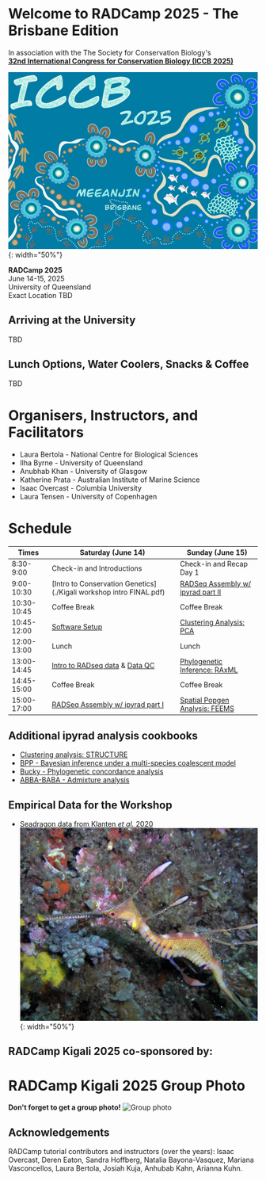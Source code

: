 # Welcome to RADCamp 2025 - The Brisbane Edition

In association with the The Society for Conservation Biology's<br>
[**32nd International Congress for Conservation Biology (ICCB 2025)**](https://conbio.org/mini-sites/iccb-2025/)  

![ICCB 2025](images/ICCB2025-logo.png){: width="50%"}  

**RADCamp 2025**<br>
June 14-15, 2025  
University of Queensland<br>
Exact Location TBD

## Arriving at the University
TBD

## Lunch Options,  Water Coolers, Snacks & Coffee
TBD

# Organisers, Instructors, and Facilitators

  - Laura Bertola - National Centre for Biological Sciences
  - Ilha Byrne - University of Queensland
  - Anubhab Khan - University of Glasgow
  - Katherine Prata - Australian Institute of Marine Science
  - Isaac Overcast - Columbia University
  - Laura Tensen - University of Copenhagen

# Schedule

Times       | Saturday (June 14) | Sunday (June 15) |
-----       | ------------------ | ---------------- | 
8:30-9:00   | Check-in and Introductions | Check-in and Recap Day 1 |
9:00-10:30  | [Intro to Conservation Genetics](./Kigali workshop intro FINAL.pdf) | [RADSeq Assembly w/ ipyrad part II](ipyrad-CLI-FullTutorial.md) |
10:30-10:45 | Coffee Break | Coffee Break |
10:45-12:00 | [Software Setup](setup.md) | [Clustering Analysis: PCA](PCA_API.md) |
12:00-13:00 | Lunch | Lunch |
13:00-14:45 | [Intro to RADseq data](./radseq-intro) & [Data QC](data_QC.md) | [Phylogenetic Inference: RAxML](RAxML_API.md) |
14:45-15:00 | Coffee Break | Coffee Break |
15:00-17:00 | [RADSeq Assembly w/ ipyrad part I](ipyrad-CLI-FullTutorial.md) | [Spatial Popgen Analysis: FEEMS](FEEMS_API.md) |

## Additional ipyrad analysis cookbooks

* [Clustering analysis: STRUCTURE](05_STRUCTURE_API.md)
* [BPP - Bayesian inference under a multi-species coalescent model](https://nbviewer.jupyter.org/github/dereneaton/ipyrad/blob/master/tests/cookbook-bpp-species-delimitation.ipynb)
* [Bucky - Phylogenetic concordance analysis](https://nbviewer.jupyter.org/github/dereneaton/ipyrad/blob/master/tests/cookbook-bucky.ipynb)
* [ABBA-BABA - Admixture analysis](https://nbviewer.jupyter.org/github/dereneaton/ipyrad/blob/master/tests/cookbook-abba-baba.ipynb)

## Empirical Data for the Workshop
* [Seadragon data from Klanten *et al.* 2020](https://journals.plos.org/plosone/article?id=10.1371/journal.pone.0243446)
![png](images/seadragon.jpg){: width="50%"}

## RADCamp Kigali 2025 co-sponsored by:


# RADCamp Kigali 2025 Group Photo

**Don't forget to get a group photo!**
![Group photo]()

## Acknowledgements
RADCamp tutorial contributors and instructors (over the years): Isaac Overcast, Deren Eaton,
Sandra Hoffberg, Natalia Bayona-Vasquez, Mariana Vasconcellos, Laura Bertola, Josiah Kuja, Anhubab Kahn,
Arianna Kuhn.
